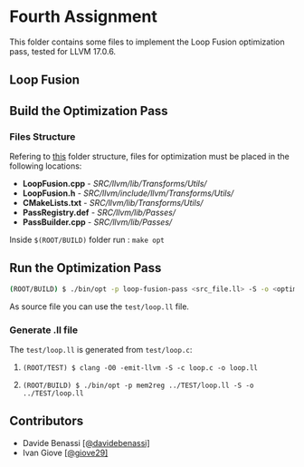 # Fourth Assignment

This folder contains some files to implement the Loop Fusion optimization pass, tested for LLVM 17.0.6.

## Loop Fusion

## Build the Optimization Pass

### Files Structure 
Refering to [this](https://github.com/davidebenassi/llvm17.0.6-Installation?tab=readme-ov-file#folder-structure) folder structure, files for optimization must be placed in the following locations:

- **LoopFusion.cpp** 	- _SRC/llvm/lib/Transforms/Utils/_
- **LoopFusion.h** 	- _SRC/llvm/include/llvm/Transforms/Utils/_
- **CMakeLists.txt** 	- _SRC/llvm/lib/Transforms/Utils/_
- **PassRegistry.def** 	- _SRC/llvm/lib/Passes/_
- **PassBuilder.cpp** 	- _SRC/llvm/lib/Passes/_

Inside ```$(ROOT/BUILD)``` folder run : ```make opt```

## Run the Optimization Pass
```bash
(ROOT/BUILD) $ ./bin/opt -p loop-fusion-pass <src_file.ll> -S -o <optimized_file.ll>
```
As source file you can use the ```test/loop.ll``` file.

### Generate .ll file
The ```test/loop.ll``` is generated  from ```test/loop.c```:

 1. ```(ROOT/TEST) $ clang -O0 -emit-llvm -S -c loop.c -o loop.ll``` 

 2. ```(ROOT/BUILD) $ ./bin/opt -p mem2reg ../TEST/loop.ll -S -o ../TEST/loop.ll```


## Contributors
 - Davide Benassi [[@davidebenassi]](https://github.com/davidebenassi)
 - Ivan Giove [[@giove29]](https://github.com/giove29)


